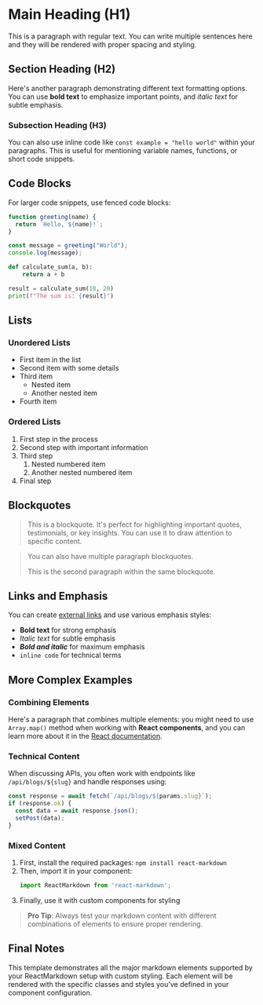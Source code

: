 # Main Heading (H1)

This is a paragraph with regular text. You can write multiple sentences here and they will be rendered with proper spacing and styling.

## Section Heading (H2)

Here's another paragraph demonstrating different text formatting options. You can use **bold text** to emphasize important points, and *italic text* for subtle emphasis.

### Subsection Heading (H3)

You can also use inline code like `const example = "hello world"` within your paragraphs. This is useful for mentioning variable names, functions, or short code snippets.

## Code Blocks

For larger code snippets, use fenced code blocks:

```javascript
function greeting(name) {
  return `Hello, ${name}!`;
}

const message = greeting("World");
console.log(message);
```

```python
def calculate_sum(a, b):
    return a + b

result = calculate_sum(10, 20)
print(f"The sum is: {result}")
```

## Lists

### Unordered Lists

- First item in the list
- Second item with some details
- Third item
  - Nested item
  - Another nested item
- Fourth item

### Ordered Lists

1. First step in the process
2. Second step with important information
3. Third step
   1. Nested numbered item
   2. Another nested numbered item
4. Final step

## Blockquotes

> This is a blockquote. It's perfect for highlighting important quotes, testimonials, or key insights. You can use it to draw attention to specific content.

> You can also have multiple paragraph blockquotes.
> 
> This is the second paragraph within the same blockquote.

## Links and Emphasis

You can create [external links](https://example.com) and use various emphasis styles:

- **Bold text** for strong emphasis
- *Italic text* for subtle emphasis  
- ***Bold and italic*** for maximum emphasis
- `inline code` for technical terms

## More Complex Examples

### Combining Elements

Here's a paragraph that combines multiple elements: you might need to use `Array.map()` method when working with **React components**, and you can learn more about it in the [React documentation](https://react.dev).

### Technical Content

When discussing APIs, you often work with endpoints like `/api/blogs/${slug}` and handle responses using:

```javascript
const response = await fetch(`/api/blogs/${params.slug}`);
if (response.ok) {
  const data = await response.json();
  setPost(data);
}
```

### Mixed Content

1. First, install the required packages: `npm install react-markdown`
2. Then, import it in your component:
   ```javascript
   import ReactMarkdown from 'react-markdown';
   ```
3. Finally, use it with custom components for styling

> **Pro Tip**: Always test your markdown content with different combinations of elements to ensure proper rendering.

## Final Notes

This template demonstrates all the major markdown elements supported by your ReactMarkdown setup with custom styling. Each element will be rendered with the specific classes and styles you've defined in your component configuration.